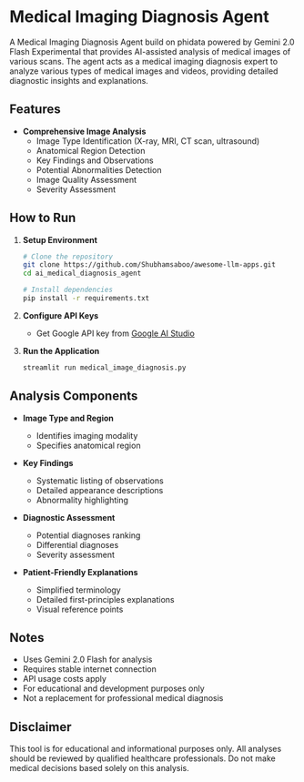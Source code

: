 # Medical Imaging Diagnosis Agent

A Medical Imaging Diagnosis Agent build on phidata powered by Gemini 2.0 Flash Experimental that provides AI-assisted analysis of medical images of various scans. The agent acts as a medical imaging diagnosis expert to analyze various types of medical images and videos, providing detailed diagnostic insights and explanations.

## Features

- **Comprehensive Image Analysis**
  - Image Type Identification (X-ray, MRI, CT scan, ultrasound)
  - Anatomical Region Detection
  - Key Findings and Observations
  - Potential Abnormalities Detection
  - Image Quality Assessment
  - Severity Assessment

## How to Run

1. **Setup Environment**
   ```bash
   # Clone the repository
   git clone https://github.com/Shubhamsaboo/awesome-llm-apps.git
   cd ai_medical_diagnosis_agent
   
   # Install dependencies
   pip install -r requirements.txt
   ```

2. **Configure API Keys**
   - Get Google API key from [Google AI Studio](https://aistudio.google.com)

3. **Run the Application**
   ```bash
   streamlit run medical_image_diagnosis.py
   ```

## Analysis Components

- **Image Type and Region**
  - Identifies imaging modality
  - Specifies anatomical region

- **Key Findings**
  - Systematic listing of observations
  - Detailed appearance descriptions
  - Abnormality highlighting

- **Diagnostic Assessment**
  - Potential diagnoses ranking
  - Differential diagnoses
  - Severity assessment

- **Patient-Friendly Explanations**
  - Simplified terminology
  - Detailed first-principles explanations
  - Visual reference points

## Notes

- Uses Gemini 2.0 Flash for analysis
- Requires stable internet connection
- API usage costs apply
- For educational and development purposes only
- Not a replacement for professional medical diagnosis

## Disclaimer

This tool is for educational and informational purposes only. All analyses should be reviewed by qualified healthcare professionals. Do not make medical decisions based solely on this analysis.
